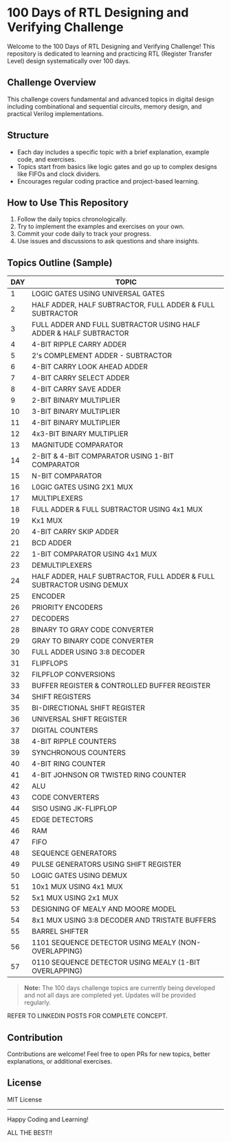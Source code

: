 # 100 Days of RTL Designing and Verifying Challenge 

Welcome to the 100 Days of RTL Designing and Verifying Challenge! This repository is dedicated to learning and practicing RTL (Register Transfer Level) design systematically over 100 days.

## Challenge Overview

This challenge covers fundamental and advanced topics in digital design including combinational and sequential circuits, memory design, and practical Verilog implementations.

## Structure

- Each day includes a specific topic with a brief explanation, example code, and exercises.
- Topics start from basics like logic gates and go up to complex designs like FIFOs and clock dividers.
- Encourages regular coding practice and project-based learning.

## How to Use This Repository

1. Follow the daily topics chronologically.
2. Try to implement the examples and exercises on your own.
3. Commit your code daily to track your progress.
4. Use issues and discussions to ask questions and share insights.

## Topics Outline (Sample)

| DAY | TOPIC                                                           
|-----|-----------------------------------------------------------------|
| 1   | LOGIC GATES USING UNIVERSAL GATES                               | 
| 2   | HALF ADDER, HALF SUBTRACTOR, FULL ADDER & FULL SUBTRACTOR       |
| 3   | FULL ADDER AND FULL SUBTRACTOR USING HALF ADDER & HALF SUBTRACTOR |
| 4   | 4-BIT RIPPLE CARRY ADDER  |
| 5   | 2's COMPLEMENT ADDER - SUBTRACTOR |
| 6   | 4-BIT CARRY LOOK AHEAD ADDER |
| 7   | 4-BIT CARRY SELECT ADDER  |
| 8   | 4-BIT CARRY SAVE ADDER  |
| 9   | 2-BIT BINARY MULTIPLIER  |
| 10  | 3-BIT BINARY MULTIPLIER  |
| 11  | 4-BIT BINARY MULTIPLIER  |
| 12  | 4x3-BIT BINARY MULTIPLIER  |
| 13  | MAGNITUDE COMPARATOR  |
| 14  | 2-BIT & 4-BIT COMPARATOR USING 1-BIT COMPARATOR  |
| 15  | N-BIT COMPARATOR  |
| 16  | L0GIC GATES USING 2X1 MUX  |
| 17  | MULTIPLEXERS
| 18  | FULL ADDER & FULL SUBTRACTOR USING 4x1 MUX  |
| 19  | Kx1 MUX  |
| 20  | 4-BIT CARRY SKIP ADDER  |
| 21  | BCD ADDER  |
| 22  | 1-BIT COMPARATOR USING 4x1 MUX  |
| 23  | DEMULTIPLEXERS  |
| 24  | HALF ADDER, HALF SUBTRACTOR, FULL ADDER & FULL SUBTRACTOR USING DEMUX  |
| 25  | ENCODER  |
| 26  | PRIORITY ENCODERS  |
| 27  | DECODERS  |
| 28  | BINARY TO GRAY CODE CONVERTER  |
| 29  | GRAY TO BINARY CODE CONVERTER  |
| 30  | FULL ADDER USING 3:8 DECODER  |
| 31  | FLIPFLOPS  |
| 32  | FILPFLOP CONVERSIONS  |
| 33  | BUFFER REGISTER & CONTROLLED BUFFER REGISTER  |
| 34  | SHIFT REGISTERS  |
| 35  | BI-DIRECTIONAL SHIFT REGISTER  |
| 36  | UNIVERSAL SHIFT REGISTER  |
| 37  | DIGITAL COUNTERS  |
| 38  | 4-BIT RIPPLE COUNTERS  |
| 39  | SYNCHRONOUS COUNTERS  |
| 40  | 4-BIT RING COUNTER  |
| 41  | 4-BIT JOHNSON OR TWISTED RING COUNTER  |
| 42  | ALU  |
| 43  | CODE CONVERTERS  |
| 44  | SISO USING JK-FLIPFLOP  |
| 45  | EDGE DETECTORS  |
| 46  | RAM  |
| 47  | FIFO  |
| 48  | SEQUENCE GENERATORS  |
| 49  | PULSE GENERATORS USING SHIFT REGISTER  |
| 50  | LOGIC GATES USING DEMUX  |
| 51  | 10x1 MUX USING 4x1 MUX  |
| 52  | 5x1 MUX USING 2x1 MUX  |
| 53  | DESIGNING OF MEALY AND MOORE MODEL  |
| 54  | 8x1 MUX USING 3:8 DECODER AND TRISTATE BUFFERS  |
| 55  | BARREL SHIFTER  |
| 56  | 1101 SEQUENCE DETECTOR USING MEALY (NON-OVERLAPPING)  |
| 57  | 0110 SEQUENCE DETECTOR USING MEALY (1-BIT OVERLAPPING)  |

> **Note:** The 100 days challenge topics are currently being developed and not all days are completed yet. Updates will be provided regularly.

REFER TO LINKEDIN POSTS FOR COMPLETE CONCEPT.

## Contribution

Contributions are welcome! Feel free to open PRs for new topics, better explanations, or additional exercises.

## License

MIT License

---

Happy Coding and Learning!

ALL THE BEST!!
